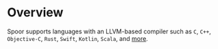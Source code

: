 # Overview

Spoor supports languages with an LLVM-based compiler such as `C`, `C++`,
`Objective-C`, `Rust`, `Swift`, `Kotlin`, `Scala`, and [more][llvm-languages].

[llvm-languages]: https://en.wikipedia.org/wiki/LLVM

